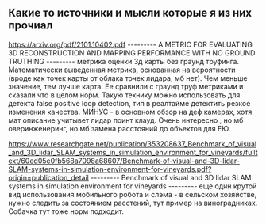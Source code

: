 ## Какие то источники и мысли которые я из них прочиал

https://arxiv.org/pdf/2101.10402.pdf --------- A METRIC FOR EVALUATING 3D RECONSTRUCTION AND MAPPING PERFORMANCE
WITH NO GROUND TRUTHING --------- метрика оценки 3д карты без граунд труфинга. Математически выведенная метрика, основанная на вероятности (вроде как точек карты от облака точек лидара, мб нет). Чем меньше значение, тем лучше карта. Ее сравнили с граунд труф метриками и сказали что в целом норм. Такую технику можно использовать для детекта false positive loop detection, тип в реалтайме детектить резкое изменения качества. МИНУС - в основном обзор на деф камерах, хотя мат описание учитывет лидар поинт клауд. Очень  интересно , но мб оверинженеринг, но мб замена расстояний до объектов для ЕЮ.

https://www.researchgate.net/publication/353208637_Benchmark_of_visual_and_3D_lidar_SLAM_systems_in_simulation_environment_for_vineyards/fulltext/60ed05e0fb568a7098a68607/Benchmark-of-visual-and-3D-lidar-SLAM-systems-in-simulation-environment-for-vineyards.pdf?origin=publication_detail --------- Benchmark of visual and 3D lidar SLAM
systems in simulation environment for vineyards ---------  еще один крутой вид использования мобильного робота и слэма - в сельском хозяйстве, нужно следить за состоянием расстений, тут пример на виноградниках. Собачка тут тоже норм подходит. 


